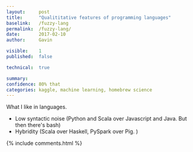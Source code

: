 ```yaml
---
layout:     post
title:      "Qualititative features of programming languages"
baselink:   /fuzzy-lang
permalink:  /fuzzy-lang/
date:       2017-02-10
author:     Gavin   

visible:	1
published:	false

technical: 	true

summary:    
confidence: 80% that 
categories: kaggle, machine learning, homebrew science
---
```



What I like in languages. 
- Low syntactic noise (Python and Scala over Javascript and Java. But then there's bash)
- Hybridity (Scala over Haskell, PySpark over Pig. )



{%  include comments.html %}